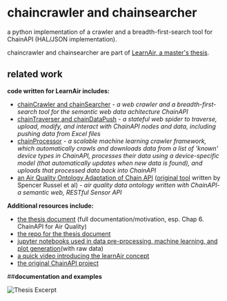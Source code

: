 # chaincrawler and chainsearcher
a python implementation of a crawler and a breadth-first-search tool for ChainAPI (HAL/JSON implementation).

chaincrawler and chainsearcher are part of [LearnAir, a master's thesis](https://www.davidbramsay.com/learnair).

## related work
**code written for LearnAir includes:**
+ [chainCrawler and chainSearcher](https://github.com/dramsay9/chaincrawler) - *a web crawler and a breadth-first-search tool for the semantic web data achitecture ChainAPI*
+ [chainTraverser and chainDataPush](https://github.com/dramsay9/chainlearnairdata) - *a stateful web spider to traverse, upload, modify, and interact with ChainAPI nodes and data, including pushing data from Excel files*
+ [chainProcessor](https://github.com/dramsay9/chaindataprocessor) - *a scalable machine learning crawler framework, which automatically crawls and downloads data from a list of 'known' device types in ChainAPI, processes their data using a device-specific model (that automatically updates when new data is found), and uploads that processed data back into ChainAPI*
+ [an Air Quality Ontology Adaptation of Chain API](https://github.com/dramsay9/chain-api) ([original tool](https://github.com/ResEnv/chain-api) written by Spencer Russel et al) - *air quality data ontology written with ChainAPI- a semantic web, RESTful Sensor API*

**Additional resources include:**
+ [the thesis document](https://davidbramsay.com/public/RamsayMastersThesis.pdf) (full documentation/motivation, esp. Chap 6. ChainAPI for Air Quality)
+ [the repo for the thesis document](https://github.com/dramsay9/thesis)
+ [jupyter notebooks used in data pre-processing, machine learning, and plot generation](https://github.com/dramsay9/learnair-data-crunching)(with raw data)
+ [a quick video introducing the learnAir concept](https://vimeo.com/188586371)
+ [the original ChainAPI project](https://github.com/ResEnv/chain-api)



##**documentation and examples**

![Thesis Excerpt](/readme.jpg)

